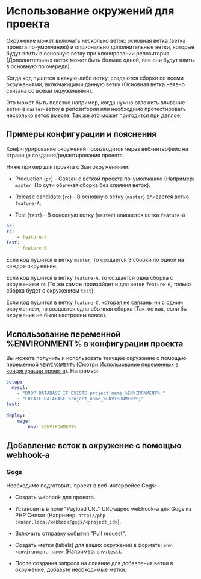 Использование окружений для проекта
===================================

Окружение может включать несколько веток: основная ветка (ветка проекта по-умолчанию) и опционально дополнительные 
ветки, которые будут влиты в основную ветку при клонировании репозитория (Дополнительных веток может быть больше 
одной, все они будут влиты в основную по очереди).

Когда код пушится в какую-либо ветку, создаются сборки со всеми окружениями, включающими данную ветку (Основная ветка 
неявно связана со всеми окружениями).

Это может быть полезно например, когда нужно отложить вливание ветки в `master`-ветку в репозитории или 
необходимо протестировать несколько веток вместе. Так же это может пригодится при деплое.


Примеры конфигурации и пояснения
--------------------------------

Конфигурирование окружений производится через веб-интерфейс на странице создания/редактирования проекта.

Ниже пример для проекта с 3мя окружениями:

* Production (`pr`) - Связан с веткой проекта по-умолчанию (Например: `master`. По сути обычная сборка без слияния 
веток).

* Release candidate (`rc`) - В основную ветку (`master`) вливается ветка `feature-A`.

* Test (`test`) - В основную ветку (`master`) вливается ветка `feature-B`

```yml
pr:
rc:
    - feature-A
test:
    - feature-B
```

Если код пушится в ветку `master`, то создается 3 сборки по одной на каждое окружение.

Если код пушится в ветку `feature-A`, то создается одна сборка с окружением `rc` (То же самое произойдет и для ветки 
`feature-B`, только сборка будет с окружением `test`).

Если код пушится в ветку `feature-C`, которая не связаны ни с одним окружением, то создастся одна обычная сборка (Так 
же как, если бы окружения не были настроены вовсе).


Использование переменной %ENVIRONMENT% в конфигурации проекта
-------------------------------------------------------------

Вы можете получить и использовать текущее окружение с помощью переменной `%ENVIRONMENT%` (Смотри [Использование 
переменных в конфигурации проекта](interpolation.md)). Например:

```yml
setup:
  mysql:
    - "DROP DATABASE IF EXISTS project_name_%ENVIRONMENT%;"
    - "CREATE DATABASE project_name_%ENVIRONMENT%;"
test:
    ...
deploy:
    mage:
        env: %ENVIRONMENT%
```


Добавление веток в окружение с помощью webhook-а
------------------------------------------------

### Gogs

Необходимо подготовить проект в веб-интерфейсе Gogs:

* Создать webhook для проекта.

* Установить в поле "Payload URL" URL-адрес webhook-а для Gogs из PHP Censor (Например: 
`http://php-censor.local/webhook/gogs/<project_id>`).

* Включить отправку события "Pull request".

* Создать метки (labels) для ваших окружений в формате: `env:<environment-name>` (Например: `env:test`).

* После создания запроса на слияние для добавления ветки в окружение, добавьте необходимые метки.
